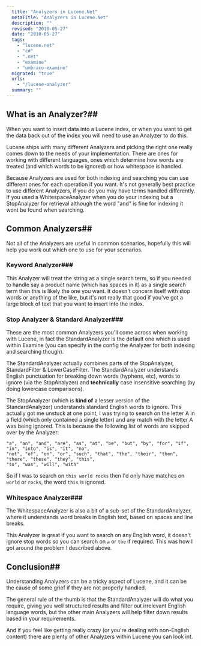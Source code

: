 ```yaml
---
  title: "Analyzers in Lucene.Net"
  metaTitle: "Analyzers in Lucene.Net"
  description: ""
  revised: "2010-05-27"
  date: "2010-05-27"
  tags: 
    - "lucene.net"
    - "c#"
    - ".net"
    - "examine"
    - "umbraco-examine"
  migrated: "true"
  urls: 
    - "/lucene-analyzer"
  summary: ""
---
```

## What is an Analyzer?##

When you want to insert data into a Lucene index, or when you want to get the data back out of the index you will need to use an Analyzer to do this.

Lucene ships with many different Analyzers and picking the right one really comes down to the needs of your implementation. There are ones for working with different languages, ones which determine how words are treated (and which words to be ignored) or how whitespace is handled.

Because Analyzers are used for both indexing and searching you can use different ones for each operation if you want. It's not generally best practice to use different Analyzers, if you do you may have terms handled differently. If you used a WhitespaceAnalyzer when you do your indexing but a StopAnalyzer for retrieval although the word "and" is fine for indexing it wont be found when searching.

## Common Analyzers##

Not all of the Analyzers are useful in common scenarios, hopefully this will help you work out which one to use for your scenarios.

### Keyword Analyzer###

This Analyzer will treat the string as a single search term, so if you needed to handle say a product name (which has spaces in it) as a single search term then this is likely the one you want. It doesn't concern itself with stop words or anything of the like, but it's not really that good if you've got a large block of text that you want to insert into the index.

### Stop Analyzer & Standard Analyzer###

These are the most common Analyzers you'll come across when working with Lucene, in fact the StandardAnalyzer is the default one which is used within Examine (you can specify in the config the Analyzer for both indexing and searching though).

The StandardAnalyzer actually combines parts of the StopAnalyzer, StandardFilter & LowerCaseFilter. The StandardAnalyzer understands English punctuation for breaking down words (hyphens, etc), words to ignore (via the StopAnalyzer) and **technically** case insensitive searching (by doing lowercase comparisons).

The StopAnalyzer (which is **kind of** a lesser version of the StandardAnalyzer) understands standard English words to ignore. This actually got me unstuck at one point, I was trying to search on the letter A in a field (which only contained a single letter) and any match with the letter A was being ignored. This is because the following list of words are skipped over by the Analyzer:

    "a", "an", "and", "are", "as", "at", "be", "but", "by", "for", "if", "in", "into", "is", "it", "no", 
    "not", "of", "on", "or", "such", "that", "the", "their", "then", "there", "these", "they", "this", 
    "to", "was", "will", "with"

So if I was to search on `this world rocks` then I'd only have matches on `world` or `rocks`, the word `this` is ignored.

### Whitespace Analyzer###

The WhitespaceAnalyzer is also a bit of a sub-set of the StandardAnalyzer, where it understands word breaks in English text, based on spaces and line breaks.

This Analyzer is great if  you want to search on any English word, it doesn't ignore stop words so you can search on `a` or `the` if required. This was how I got around the problem I described above.

## Conclusion##

Understanding Analyzers can be a tricky aspect of Lucene, and it can be the cause of some grief if they are not properly handled.

The general rule of the thumb is that the StandardAnalyzer will do what you require, giving you well structured results and filter out irrelevant English language words, but the other main Analyzers will help filter down results based in your requirements.

And if you feel like getting really crazy (or you're dealing with non-English content) there are plenty of other Analyzers within Lucene you can look int.
